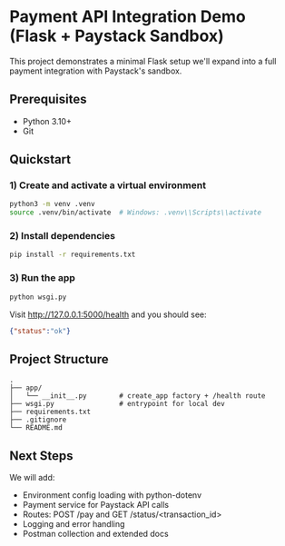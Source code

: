 # Payment API Integration Demo (Flask + Paystack Sandbox)

This project demonstrates a minimal Flask setup we'll expand into a full payment integration with Paystack's sandbox.

## Prerequisites
- Python 3.10+
- Git

## Quickstart

### 1) Create and activate a virtual environment
```bash
python3 -m venv .venv
source .venv/bin/activate  # Windows: .venv\\Scripts\\activate
```

### 2) Install dependencies
```bash
pip install -r requirements.txt
```

### 3) Run the app
```bash
python wsgi.py
```
Visit http://127.0.0.1:5000/health and you should see:
```json
{"status":"ok"}
```

## Project Structure
```
.
├── app/
│   └── __init__.py        # create_app factory + /health route
├── wsgi.py                # entrypoint for local dev
├── requirements.txt
├── .gitignore
└── README.md
```

## Next Steps
We will add:
- Environment config loading with python-dotenv
- Payment service for Paystack API calls
- Routes: POST /pay and GET /status/<transaction_id>
- Logging and error handling
- Postman collection and extended docs


